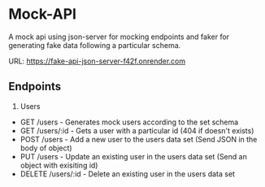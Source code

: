 # Mock-API

A mock api using json-server for mocking endpoints and faker for generating fake data following a particular schema.

URL: https://fake-api-json-server-f42f.onrender.com

## Endpoints ##
1. Users
* GET /users - Generates mock users according to the set schema
* GET /users/:id - Gets a user with a particular id (404 if doesn't exists)
* POST /users - Add a new user to the users data set (Send  JSON in the body of object)
* PUT /users - Update an existing user in the users data set (Send an object with exisiting id)
* DELETE /users/:id - Delete an existing user in the users data set
